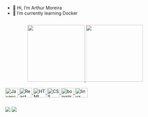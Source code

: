 - 👋 Hi, I’m Arthur Moreira
- 🌱 I’m currently learning Docker

##

<div align="center">
  <a href="https://github.com/arthurmcs">
  <img height="180em" src="https://github-readme-stats.vercel.app/api?username=arthurmcs&show_icons=true&theme=dark&include_all_commits=true&count_private=true"/>
  <img height="180em" src="https://github-readme-stats.vercel.app/api/top-langs/?username=arthurmcs&layout=compact&langs_count=7&theme=dark"/>
</div>
<div style="display: inline_block"><br>
  <img align="center" alt="Javascript" height="30" width="40" src="https://cdn.jsdelivr.net/gh/devicons/devicon/icons/javascript/javascript-original.svg">
  <img align="center" alt="React" height="30" width="40" src="https://cdn.jsdelivr.net/gh/devicons/devicon/icons/react/react-original.svg">
  <img align="center" alt="HTML" height="30" width="40" src="https://cdn.jsdelivr.net/gh/devicons/devicon/icons/html5/html5-original.svg">
  <img align="center" alt="CSS" height="30" width="40" src="https://cdn.jsdelivr.net/gh/devicons/devicon/icons/css3/css3-original.svg" >
  <img align="center" alt="boorstrap" height="30" width="40" src="https://cdn.jsdelivr.net/gh/devicons/devicon/icons/bootstrap/bootstrap-original.svg" >
   <img align="center" alt="linux" height="30" width="40" src="https://cdn.jsdelivr.net/gh/devicons/devicon/icons/linux/linux-original.svg" >
</div>

##

<div>
  <a href = "mailto:arthurmcs96@gmail.com"><img src="https://img.shields.io/badge/-Gmail-%23333?style=for-the-badge&logo=gmail&logoColor=white" target="_blank"></a>
  <a href=https://www.linkedin.com/in/arthurmoreiracs/" target="_blank"><img src="https://img.shields.io/badge/-LinkedIn-%230077B5?style=for-the-badge&logo=linkedin&logoColor=white" target="_blank"></a> 
<div>

##
